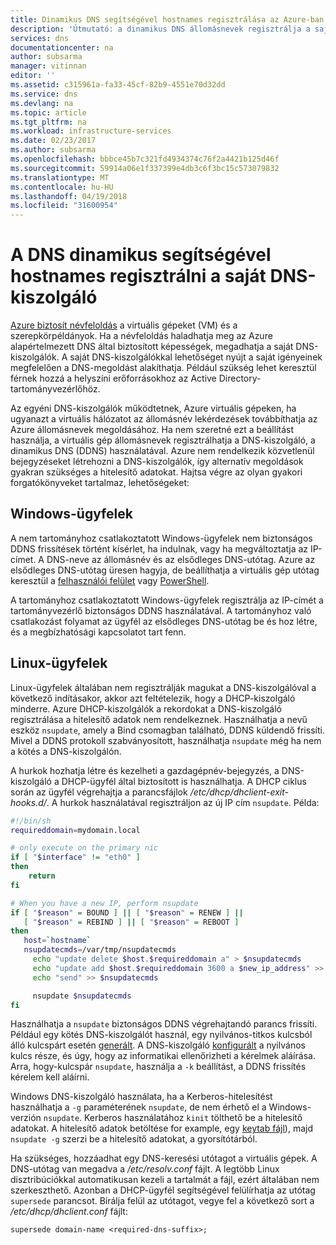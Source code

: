 ```yaml
---
title: Dinamikus DNS segítségével hostnames regisztrálása az Azure-ban |} Microsoft Docs
description: 'Útmutató: a dinamikus DNS állomásnevek regisztrálja a saját DNS-kiszolgálók beállítása.'
services: dns
documentationcenter: na
author: subsarma
manager: vitinnan
editor: ''
ms.assetid: c315961a-fa33-45cf-82b9-4551e70d32dd
ms.service: dns
ms.devlang: na
ms.topic: article
ms.tgt_pltfrm: na
ms.workload: infrastructure-services
ms.date: 02/23/2017
ms.author: subsarma
ms.openlocfilehash: bbbce45b7c321fd4934374c76f2a4421b125d46f
ms.sourcegitcommit: 59914a06e1f337399e4db3c6f3bc15c573079832
ms.translationtype: MT
ms.contentlocale: hu-HU
ms.lasthandoff: 04/19/2018
ms.locfileid: "31600954"
---
```

# <a name="use-dynamic-dns-to-register-hostnames-in-your-own-dns-server"></a>A DNS dinamikus segítségével hostnames regisztrálni a saját DNS-kiszolgáló

[Azure biztosít névfeloldás](virtual-networks-name-resolution-for-vms-and-role-instances.md) a virtuális gépeket (VM) és a szerepkörpéldányok. Ha a névfeloldás haladhatja meg az Azure alapértelmezett DNS által biztosított képességek, megadhatja a saját DNS-kiszolgálók. A saját DNS-kiszolgálókkal lehetőséget nyújt a saját igényeinek megfelelően a DNS-megoldást alakíthatja. Például szükség lehet keresztül férnek hozzá a helyszíni erőforrásokhoz az Active Directory-tartományvezérlőhöz.

Az egyéni DNS-kiszolgálók működtetnek, Azure virtuális gépeken, ha ugyanazt a virtuális hálózatot az állomásnév lekérdezések továbbíthatja az Azure állomásnevek megoldásához. Ha nem szeretné ezt a beállítást használja, a virtuális gép állomásnevek regisztrálhatja a DNS-kiszolgáló, a dinamikus DNS (DDNS) használatával. Azure nem rendelkezik közvetlenül bejegyzéseket létrehozni a DNS-kiszolgálók, így alternatív megoldások gyakran szükséges a hitelesítő adatokat. Hajtsa végre az olyan gyakori forgatókönyveket tartalmaz, lehetőségeket:

## <a name="windows-clients"></a>Windows-ügyfelek
A nem tartományhoz csatlakoztatott Windows-ügyfelek nem biztonságos DDNS frissítések történt kísérlet, ha indulnak, vagy ha megváltoztatja az IP-címet. A DNS-neve az állomásnév és az elsődleges DNS-utótag. Azure az elsődleges DNS-utótag üresen hagyja, de beállíthatja a virtuális gép utótag keresztül a [felhasználói felület](https://technet.microsoft.com/library/cc794784.aspx) vagy [PowerShell](/powershell/module/dnsclient/set-dnsclient).

A tartományhoz csatlakoztatott Windows-ügyfelek regisztrálja az IP-címét a tartományvezérlő biztonságos DDNS használatával. A tartományhoz való csatlakozást folyamat az ügyfél az elsődleges DNS-utótag be és hoz létre, és a megbízhatósági kapcsolatot tart fenn.

## <a name="linux-clients"></a>Linux-ügyfelek
Linux-ügyfelek általában nem regisztrálják magukat a DNS-kiszolgálóval a következő indításakor, akkor azt feltételezik, hogy a DHCP-kiszolgáló minderre. Azure DHCP-kiszolgálók a rekordokat a DNS-kiszolgáló regisztrálása a hitelesítő adatok nem rendelkeznek. Használhatja a nevű eszköz `nsupdate`, amely a Bind csomagban található, DDNS küldendő frissíti. Mivel a DDNS protokoll szabványosított, használhatja `nsupdate` még ha nem a kötés a DNS-kiszolgálón.

A hurkok hozhatja létre és kezelheti a gazdagépnév-bejegyzés, a DNS-kiszolgáló a DHCP-ügyfél által biztosított is használhatja. A DHCP ciklus során az ügyfél végrehajtja a parancsfájlok */etc/dhcp/dhclient-exit-hooks.d/*. A hurkok használatával regisztráljon az új IP cím `nsupdate`. Példa:

```bash
#!/bin/sh
requireddomain=mydomain.local

# only execute on the primary nic
if [ "$interface" != "eth0" ]
then
    return
fi

# When you have a new IP, perform nsupdate
if [ "$reason" = BOUND ] || [ "$reason" = RENEW ] ||
   [ "$reason" = REBIND ] || [ "$reason" = REBOOT ]
then
   host=`hostname`
   nsupdatecmds=/var/tmp/nsupdatecmds
     echo "update delete $host.$requireddomain a" > $nsupdatecmds
     echo "update add $host.$requireddomain 3600 a $new_ip_address" >> $nsupdatecmds
     echo "send" >> $nsupdatecmds

     nsupdate $nsupdatecmds
fi
```

Használhatja a `nsupdate` biztonságos DDNS végrehajtandó parancs frissíti. Például egy kötés DNS-kiszolgálót használ, egy nyilvános-titkos kulcsból álló kulcspárt esetén [generált](http://linux.yyz.us/nsupdate/). A DNS-kiszolgáló [konfigurált](http://linux.yyz.us/dns/ddns-server.html) a nyilvános kulcs része, és úgy, hogy az informatikai ellenőrizheti a kérelmek aláírása. Arra, hogy-kulcspár `nsupdate`, használja a `-k` beállítást, a DDNS frissítés kérelem kell aláírni.

Windows DNS-kiszolgáló használata, ha a Kerberos-hitelesítést használhatja a `-g` paraméterének `nsupdate`, de nem érhető el a Windows-verzión `nsupdate`. Kerberos használatához `kinit` tölthető be a hitelesítő adatokat. A hitelesítő adatok betöltése for example, egy [keytab fájl](http://www.itadmintools.com/2011/07/creating-kerberos-keytab-files.html)), majd `nsupdate -g` szerzi be a hitelesítő adatokat, a gyorsítótárból.

Ha szükséges, hozzáadhat egy DNS-keresési utótagot a virtuális gépek. A DNS-utótag van megadva a */etc/resolv.conf* fájlt. A legtöbb Linux disztribúciókkal automatikusan kezeli a tartalmát a fájl, ezért általában nem szerkeszthető. Azonban a DHCP-ügyfél segítségével felülírhatja az utótag `supersede` parancsot. Bírálja felül az utótagot, vegye fel a következő sort a */etc/dhcp/dhclient.conf* fájlt:

```
supersede domain-name <required-dns-suffix>;
```
